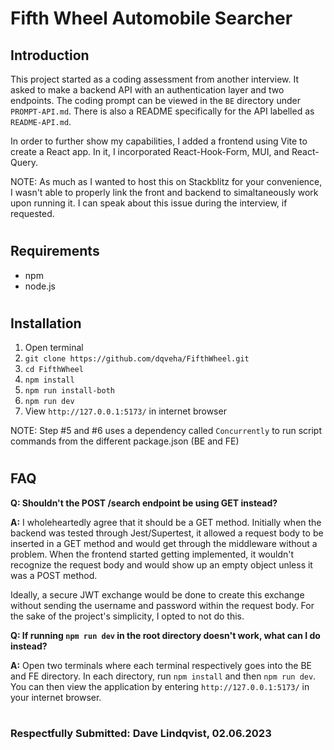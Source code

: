# Fifth Wheel Automobile Searcher

## Introduction

This project started as a coding assessment from another interview. It asked to make a backend API with an authentication layer and two endpoints. The coding prompt can be viewed in the `BE` directory under `PROMPT-API.md`. There is also a README specifically for the API labelled as `README-API.md`.

In order to further show my capabilities, I added a frontend using Vite to create a React app. In it, I incorporated React-Hook-Form, MUI, and React-Query.

NOTE: As much as I wanted to host this on Stackblitz for your convenience, I wasn't able to properly link the front and backend to simaltaneously work upon running it. I can speak about this issue during the interview, if requested.

#

## Requirements

- npm
- node.js

#

## Installation

1. Open terminal
2. `git clone https://github.com/dqveha/FifthWheel.git`
3. `cd FifthWheel`
4. `npm install`
5. `npm run install-both`
6. `npm run dev`
7. View `http://127.0.0.1:5173/` in internet browser

NOTE: Step #5 and #6 uses a dependency called `Concurrently` to run script commands from the different package.json (BE and FE)

#

## FAQ

**Q: Shouldn't the POST /search endpoint be using GET instead?**

**A:** I wholeheartedly agree that it should be a GET method. Initially when the backend was tested through Jest/Supertest, it allowed a request body to be inserted in a GET method and would get through the middleware without a problem. When the frontend started getting implemented, it wouldn't recognize the request body and would show up an empty object unless it was a POST method.

Ideally, a secure JWT exchange would be done to create this exchange without sending the username and password within the request body. For the sake of the project's simplicity, I opted to not do this.

**Q: If running `npm run dev` in the root directory doesn't work, what can I do instead?**

**A:** Open two terminals where each terminal respectively goes into the BE and FE directory. In each directory, run `npm install` and then `npm run dev`. You can then view the application by entering `http://127.0.0.1:5173/` in your internet browser.

#

### Respectfully Submitted: Dave Lindqvist, 02.06.2023
